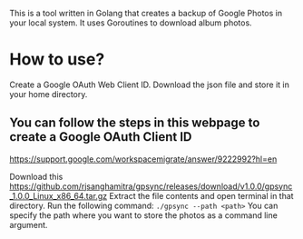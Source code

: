 This is a tool written in Golang that creates a backup of Google Photos in your local system. It uses Goroutines to download album photos.

# How to use?

Create a Google OAuth Web Client ID. Download the json file and store it in your home directory.

## You can follow the steps in this webpage to create a Google OAuth Client ID 
https://support.google.com/workspacemigrate/answer/9222992?hl=en

Download this
https://github.com/rjsanghamitra/gpsync/releases/download/v1.0.0/gpsync_1.0.0_Linux_x86_64.tar.gz
Extract the file contents and open terminal in that directory.
Run the following command:
`./gpsync --path <path>`
You can specify the path where you want to store the photos as a command line argument.
